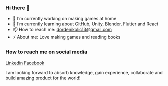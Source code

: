 ### Hi there 👋

- 🔭 I’m currently working on making games at home
- 🌱 I’m currently learning about GitHub, Unity, Blender, Flutter and React
- 📫 How to reach me: dordenikolic13@gmail.com
- ⚡ About me: Love making games and reading books

### How to reach me on social media
[Linkedin](https://www.linkedin.com/in/dorde-nikolic-91b4791ba/)
[Facebook](https://www.facebook.com/djole.nikolic.9/)

I am looking forward to absorb knowledge, gain experience, collaborate and build amazing product for the world!
